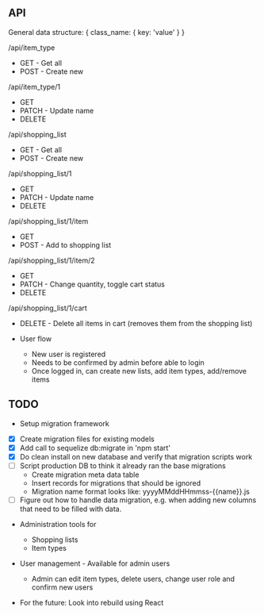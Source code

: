 API
---

General data structure:
{
    class_name: {
        key: 'value'
    }
}

/api/item_type
* GET - Get all
* POST - Create new

/api/item_type/1
* GET
* PATCH - Update name
* DELETE

/api/shopping_list
* GET - Get all
* POST - Create new

/api/shopping_list/1
* GET
* PATCH - Update name
* DELETE

/api/shopping_list/1/item
* GET
* POST - Add to shopping list

/api/shopping_list/1/item/2
* GET
* PATCH - Change quantity, toggle cart status
* DELETE

/api/shopping_list/1/cart
* DELETE - Delete all items in cart (removes them from the shopping list)

* User flow
  * New user is registered
  * Needs to be confirmed by admin before able to login
  * Once logged in, can create new lists, add item types, add/remove items

TODO
---------

* Setup migration framework
- [x] Create migration files for existing models
- [x] Add call to sequelize db:migrate in 'npm start'
- [x] Do clean install on new database and verify that migration scripts work
- [ ] Script production DB to think it already ran the base migrations
    * Create migration meta data table
    * Insert records for migrations that should be ignored
    * Migration name format looks like: yyyyMMddHHmmss-{{name}}.js
- [ ] Figure out how to handle data migration, e.g. when adding new columns that need to be filled with data.

* Administration tools for
  * Shopping lists
  * Item types

* User management - Available for admin users
  * Admin can edit item types, delete users, change user role and confirm new users

* For the future: Look into rebuild using React
